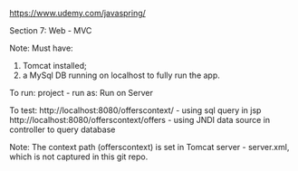 https://www.udemy.com/javaspring/

Section 7: Web - MVC

Note: Must have:
1) Tomcat installed;
2) a MySql DB running on localhost to fully run the app.

To run: project - run as: Run on Server

To test: http://localhost:8080/offerscontext/ - using sql query in jsp
http://localhost:8080/offerscontext/offers - using JNDI data source in controller to query database

Note: The context path (offerscontext) is set in Tomcat server - server.xml, which is not captured in this git repo.
